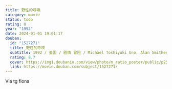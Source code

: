 ```yaml
---
title: 野性的呼唤
category: movie
status: todo
rating: 0
year: "1992"
date: 2024-01-01 19:01:17
douban:
  id: "1527271"
  title: 野性的呼唤
  subtitle: 1992 / 美国 / 剧情 冒险 / Michael Toshiyuki Uno, Alan Smithee / 瑞克·斯克路德 高登·图托西斯
  rating: 8.7
  cover: https://img1.doubanio.com/view/photo/m_ratio_poster/public/p2519381060.jpg
  link: https://movie.douban.com/subject/1527271/
---
```


Via tg fiona 

